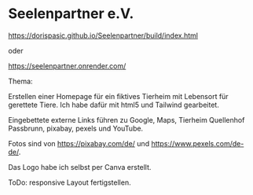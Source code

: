 # Seelenpartner e.V.

https://dorispasic.github.io/Seelenpartner/build/index.html

oder

https://seelenpartner.onrender.com/

Thema:

Erstellen einer Homepage für ein fiktives Tierheim mit Lebensort für gerettete Tiere.
Ich habe dafür mit html5 und Tailwind gearbeitet.

Eingebettete externe Links führen zu Google, Maps, Tierheim Quellenhof Passbrunn, pixabay, pexels und YouTube.

Fotos sind von https://pixabay.com/de/ und https://www.pexels.com/de-de/.

Das Logo habe ich selbst per Canva erstellt.

ToDo: responsive Layout fertigstellen.
